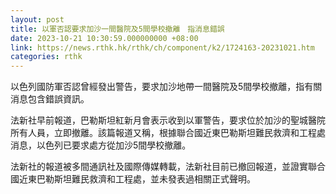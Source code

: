 ```yaml
---
layout: post
title: 以軍否認要求加沙一間醫院及5間學校撤離　指消息錯誤
date: 2023-10-21 10:30:59.000000000 +08:00
link: https://news.rthk.hk/rthk/ch/component/k2/1724163-20231021.htm
categories: rthk
---
```


以色列國防軍否認曾經發出警告，要求加沙地帶一間醫院及5間學校撤離，指有關消息包含錯誤資訊。

法新社早前報道，巴勒斯坦紅新月會表示收到以軍警告，要求位於加沙的聖城醫院所有人員，立即撤離。該篇報道又稱，根據聯合國近東巴勒斯坦難民救濟和工程處消息，以色列已要求處方從加沙5間學校撤離。

法新社的報道被多間通訊社及國際傳媒轉載，法新社目前已撤回報道，並證實聯合國近東巴勒斯坦難民救濟和工程處，並未發表過相關正式聲明。
